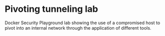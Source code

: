 # Pivoting tunneling lab

Docker Security Playground lab showing the use of a compromised host to pivot into an internal network through the application of different tools. 
